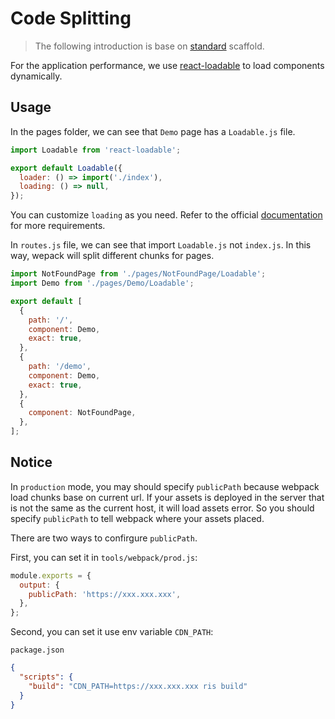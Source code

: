 # Code Splitting

> The following introduction is base on [standard](https://github.com/risjs/create-ris/tree/master/template/standard) scaffold.

For the application performance, we use [react-loadable](https://github.com/jamiebuilds/react-loadable) to load components dynamically.

## Usage

In the pages folder, we can see that `Demo` page has a `Loadable.js` file.

```js
import Loadable from 'react-loadable';

export default Loadable({
  loader: () => import('./index'),
  loading: () => null,
});
```

You can customize `loading` as you need. Refer to the official [documentation](https://github.com/jamiebuilds/react-loadable) for more requirements.

In `routes.js` file, we can see that import `Loadable.js` not `index.js`. In this way, wepack will split different chunks for pages.

```js
import NotFoundPage from './pages/NotFoundPage/Loadable';
import Demo from './pages/Demo/Loadable';

export default [
  {
    path: '/',
    component: Demo,
    exact: true,
  },
  {
    path: '/demo',
    component: Demo,
    exact: true,
  },
  {
    component: NotFoundPage,
  },
];
```

## Notice
In `production` mode, you may should specify `publicPath` because webpack load chunks base on current url. If your assets is deployed in the server that is not the same as the current host, it will load assets error. So you should specify `publicPath` to tell webpack where your assets placed.

There are two ways to confirgure `publicPath`.

First, you can set it in `tools/webpack/prod.js`:

```js
module.exports = {
  output: {
    publicPath: 'https://xxx.xxx.xxx',
  },
};
```

Second, you can set it use env variable `CDN_PATH`:

`package.json`

```json
{
  "scripts": {
    "build": "CDN_PATH=https://xxx.xxx.xxx ris build"
  }
}
```

